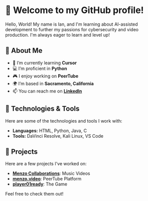 # 👋 Welcome to my GitHub profile! 

Hello, World! My name is Ian, and I'm learning about AI-assisted development to further my passions for cybersecurity and video production. I'm always eager to learn and level up!

## 🚀 About Me

- 🌱 I’m currently learning **Cursor**
- 💻 I’m proficient in **Python**
- 🎮 I enjoy working on **PeerTube**
- 🌍 I’m based in **Sacramento, California**
- 📫 You can reach me on **[LinkedIn](https://www.linkedin.com/in/ianmenz/)**

## 🔧 Technologies & Tools

Here are some of the technologies and tools I work with:

- **Languages:** HTML, Python, Java, C
- **Tools:** DaVinci Resolve, Kali Linux, VS Code

## 🌟 Projects

Here are a few projects I've worked on:

- **[Menzo Collaborations](https://www.youtube.com/@MenzoCollabs)**: Music Videos
- **[menzo.video](https://menzo.video)**: PeerTube Platform
- **[player01ready](https://player01ready.com)**: The Game

Feel free to check them out!
